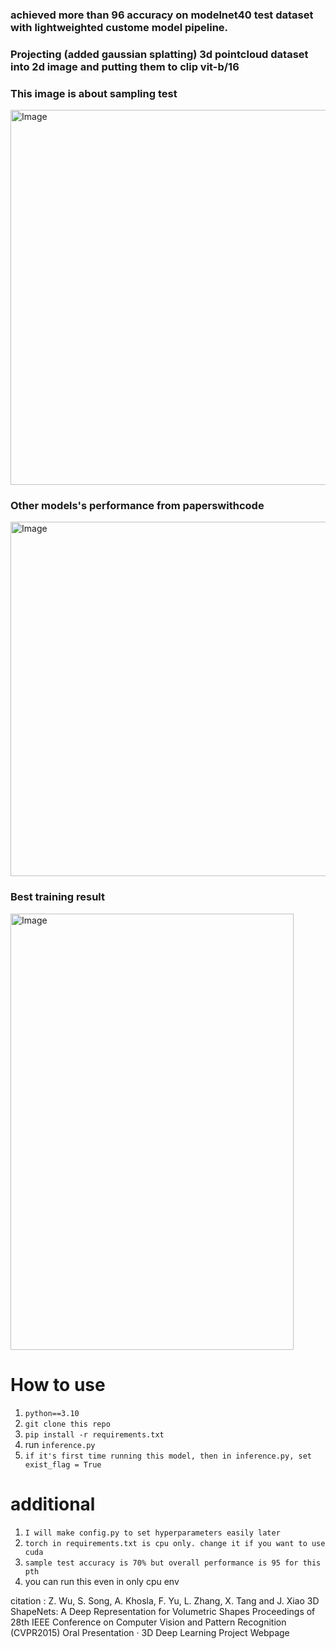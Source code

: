 ### achieved more than 96 accuracy on modelnet40 test dataset with lightweighted custome model pipeline. ###

### Projecting (added gaussian splatting) 3d pointcloud dataset into 2d image and putting them to clip vit-b/16  ###

### This image is about sampling test ### 
<img width="1200" height="600" alt="Image" src="https://github.com/user-attachments/assets/e8979f66-3afb-4717-a170-d8b0ba4eb520" />

### Other models's performance from paperswithcode ###
<img width="1785" height="567" alt="Image" src="https://github.com/user-attachments/assets/f52f4cba-f5fa-493a-a978-565d264e1d34" />

### Best training result ###
<img width="453" height="698" alt="Image" src="https://github.com/user-attachments/assets/927e9ad8-2b38-49e8-b3f1-78d7bab4fa18" />

# How to use

1) `python==3.10` 
2) `git clone this repo`
3) `pip install -r requirements.txt`
4) run `inference.py`
5) `if it's first time running this model, then in inference.py, set exist_flag = True`


# additional

1) `I will make config.py to set hyperparameters easily later`
2) `torch in requirements.txt is cpu only. change it if you want to use cuda`
3) `sample test accuracy is 70% but overall performance is 95 for this pth`
4) you can run this even in only cpu env

citation : Z. Wu, S. Song, A. Khosla, F. Yu, L. Zhang, X. Tang and J. Xiao
3D ShapeNets: A Deep Representation for Volumetric Shapes
Proceedings of 28th IEEE Conference on Computer Vision and Pattern Recognition (CVPR2015)
Oral Presentation ·  3D Deep Learning Project Webpage
